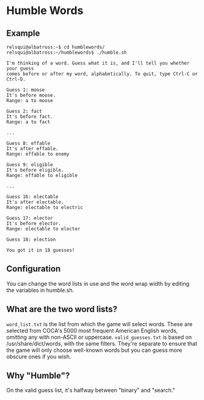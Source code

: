 # Humble Words

## Example
```
relsqui@albatross:~$ cd humblewords/
relsqui@albatross:~/humblewords$ ./humble.sh 

I'm thinking of a word. Guess what it is, and I'll tell you whether your guess
comes before or after my word, alphabetically. To quit, type Ctrl-C or Ctrl-D.

Guess 1: moose
It's before moose.
Range: a to moose

Guess 2: fact
It's before fact.
Range: a to fact

...

Guess 8: effable
It's after effable.
Range: effable to enemy

Guess 9: eligible
It's before eligible.
Range: effable to eligible

...

Guess 16: electable
It's after electable.
Range: electable to electric

Guess 17: elector
It's before elector.
Range: electable to elector

Guess 18: election

You got it in 18 guesses!
```

## Configuration
You can change the word lists in use and the word wrap width by editing the variables in humble.sh.

## What are the two word lists?
`word_list.txt` is the list from which the game will select words. These are selected from COCA's 5000 most frequent American English words, omitting any with non-ASCII or uppercase. `valid_guesses.txt` is based on /usr/share/dict/words, with the same filters. They're separate to ensure that the game will only choose well-known words but you can guess more obscure ones if you wish.

## Why "Humble"?
On the valid guess list, it's halfway between "binary" and "search."
